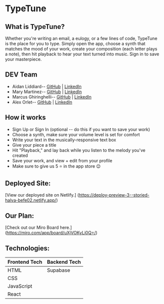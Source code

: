 # TypeTune

## What is TypeTune? 
Whether you're writing an email, a eulogy, or a few lines of code, TypeTune is the place for you to type. Simply open the app, choose a synth that matches the mood of your work, create your composition (each letter plays a note), then hit playback to hear your text turned into music. Sign in to save your masterpiece.

## DEV Team
* Aidan Liddiard-- [GitHub](https://github.com/aidanliddiard) | [LinkedIn](https://www.linkedin.com/in/aidan-liddiard-283a991b3)
* Mary Martinez-- [GitHub](https://github.com/mary-martinez) | [LinkedIn](www.linkedin.com/in/mary-martinez-6624a5b4)
* Marcus Ghiringhelli-- [GitHub](https://github.com/m-ghiringhelli) | [LinkedIn](https://www.linkedin.com/in/marcus-ghiringhelli)
* Alex Orlet-- [GitHub](https://github.com/AlexOrlet89) | [LinkedIn](https://www.linkedin.com/in/alexorlet89/)


## How it works
* Sign Up or Sign In (optional -- do this if you want to save your work)
* Choose a synth, make sure your volume level is set for comfort
* Write your text in the musically-responsive text box
* Give your piece a title
* Hit "Playback," and lay back while you listen to the melody you've created
* Save your work, and view + edit from your profile
* Make sure to give us 5 ⭐️ in the app store 😉


## Deployed Site:

[View our deployed site on Netlify.] (https://deploy-preview-3--storied-halva-befe02.netlify.app/)

## Our Plan:

[Check out our Miro Board here.] (https://miro.com/app/board/uXjVOKyLi0Q=/)

## Technologies:

| Frontend Tech   | Backend Tech    |
|-----------------|-----------------|
| HTML            | Supabase        |
| CSS             |                 |
| JavaScript      |                 |
| React           |                 |
